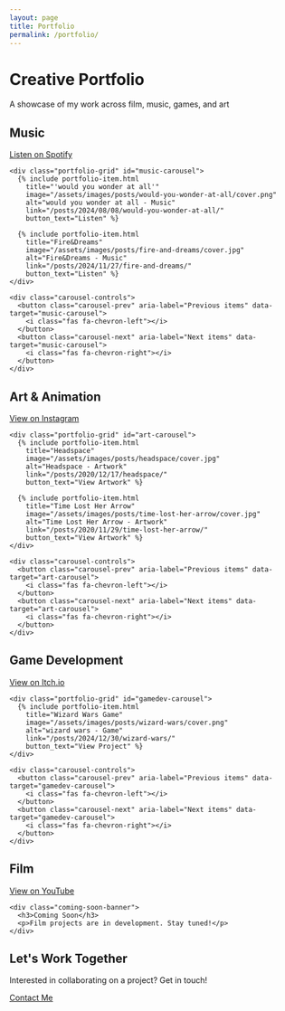 ```yaml
---
layout: page
title: Portfolio
permalink: /portfolio/
---
```


<div class="portfolio-page">
  <div class="portfolio-header">
    <h1>Creative Portfolio</h1>
    <p class="subtitle">A showcase of my work across film, music, games, and art</p>
  </div>

  <!-- Music Section -->
  <section class="portfolio-section" id="music">
    <div class="section-header">
      <h2>Music</h2>
      <a href="https://open.spotify.com/artist/6LskQdnSNWP1q6QyxlvRaL?si=dp_rYRa8SIeHCI33ZYcVpg" class="platform-link" target="_blank">
        <i class="fab fa-spotify"></i> Listen on Spotify
      </a>
    </div>
    
    <div class="portfolio-grid" id="music-carousel">
      {% include portfolio-item.html 
        title="'would you wonder at all'"
        image="/assets/images/posts/would-you-wonder-at-all/cover.png"
        alt="would you wonder at all - Music"
        link="/posts/2024/08/08/would-you-wonder-at-all/"
        button_text="Listen" %}

      {% include portfolio-item.html 
        title="Fire&Dreams"
        image="/assets/images/posts/fire-and-dreams/cover.jpg"
        alt="Fire&Dreams - Music"
        link="/posts/2024/11/27/fire-and-dreams/"
        button_text="Listen" %}
    </div>
    
    <div class="carousel-controls">
      <button class="carousel-prev" aria-label="Previous items" data-target="music-carousel">
        <i class="fas fa-chevron-left"></i>
      </button>
      <button class="carousel-next" aria-label="Next items" data-target="music-carousel">
        <i class="fas fa-chevron-right"></i>
      </button>
    </div>
  </section>
  
  <!-- Art Section -->
  <section class="portfolio-section" id="art">
    <div class="section-header">
      <h2>Art & Animation</h2>
      <a href="https://www.instagram.com/solar.sprout.insta/" class="platform-link" target="_blank">
        <i class="fab fa-instagram"></i> View on Instagram
      </a>
    </div>
    
    <div class="portfolio-grid" id="art-carousel">
      {% include portfolio-item.html 
        title="Headspace"
        image="/assets/images/posts/headspace/cover.jpg"
        alt="Headspace - Artwork"
        link="/posts/2020/12/17/headspace/"
        button_text="View Artwork" %}

      {% include portfolio-item.html 
        title="Time Lost Her Arrow"
        image="/assets/images/posts/time-lost-her-arrow/cover.jpg"
        alt="Time Lost Her Arrow - Artwork"
        link="/posts/2020/11/29/time-lost-her-arrow/"
        button_text="View Artwork" %}
    </div>
    
    <div class="carousel-controls">
      <button class="carousel-prev" aria-label="Previous items" data-target="art-carousel">
        <i class="fas fa-chevron-left"></i>
      </button>
      <button class="carousel-next" aria-label="Next items" data-target="art-carousel">
        <i class="fas fa-chevron-right"></i>
      </button>
    </div>
  </section>

  <!-- Game Development Section -->
  <section class="portfolio-section" id="gamedev">
    <div class="section-header">
      <h2>Game Development</h2>
      <a href="https://solarsprout.itch.io/" class="platform-link" target="_blank">
        <i class="fab fa-itch-io"></i> View on Itch.io
      </a>
    </div>
    
    <div class="portfolio-grid" id="gamedev-carousel">
      {% include portfolio-item.html 
        title="Wizard Wars Game"
        image="/assets/images/posts/wizard-wars/cover.png"
        alt="wizard wars - Game"
        link="/posts/2024/12/30/wizard-wars/"
        button_text="View Project" %}
    </div>
    
    <div class="carousel-controls">
      <button class="carousel-prev" aria-label="Previous items" data-target="gamedev-carousel">
        <i class="fas fa-chevron-left"></i>
      </button>
      <button class="carousel-next" aria-label="Next items" data-target="gamedev-carousel">
        <i class="fas fa-chevron-right"></i>
      </button>
    </div>
  </section>

  <!-- Film Section -->
  <section class="portfolio-section" id="film">
    <div class="section-header">
      <h2>Film</h2>
      <a href="https://www.youtube.com/@SolarSproutFilms" class="platform-link" target="_blank">
        <i class="fab fa-youtube"></i> View on YouTube
      </a>
    </div>
    
    <div class="coming-soon-banner">
      <h3>Coming Soon</h3>
      <p>Film projects are in development. Stay tuned!</p>
    </div>
  </section>
  
  <!-- Contact Section -->
  <section class="contact-section">
    <h2>Let's Work Together</h2>
    <p>Interested in collaborating on a project? Get in touch!</p>
    <a href="/about#contact" class="contact-button">Contact Me</a>
  </section>
</div>
